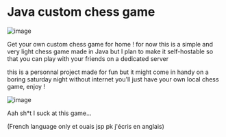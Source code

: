 # Java custom chess game

![image](https://github.com/user-attachments/assets/3017e8cc-2466-4181-80ac-f5b1cfe50cb3)

Get your own custom chess game for home !
for now this is a simple and very light chess game made in Java but I plan to make it self-hostable so that you can play with your friends on a dedicated server

this is a personnal project made for fun but it might come in handy on a boring saturday night without internet you'll just have your own local chess game, enjoy !

![image](https://github.com/user-attachments/assets/7b074123-6bb0-475d-afb9-5f657173e976)

Aah sh*t I suck at this game...

(French language only et ouais jsp pk j'écris en anglais)
